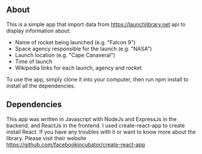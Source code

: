 ## About
This is a simple app that import data from https://launchlibrary.net api to
display information about:
- Name of rocket being launched (e.g. "Falcon 9")
- Space agency responsible for the launch (e.g. "NASA")
- Launch location (e.g. "Cape Canaveral")
- Time of launch
- Wikipedia links for each launch, agency and rocket

To use the app, simply clone it into your computer, then run npm install to
install all the dependencies.

## Dependencies
This app was written in Javascript with NodeJs and ExpressJs in the backend, and
ReactJs in the frontend. I used create-react-app to create install React. If you
have any troubles with it or want to know more about the library.
Please visit their website https://github.com/facebookincubator/create-react-app
